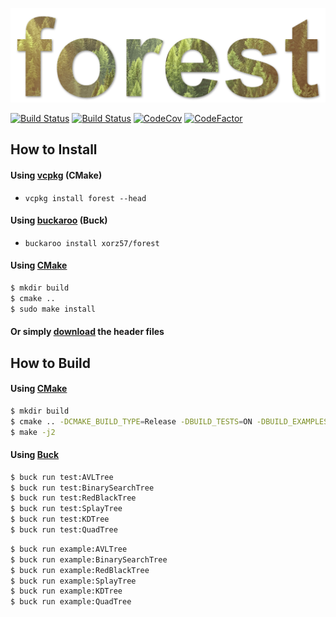 ![forest](forest.png)

[![Build Status](https://ci.appveyor.com/api/projects/status/8e5jutnq0a8b458f/branch/master?svg=true)](https://ci.appveyor.com/project/xorz57/forest/branch/master)
[![Build Status](https://travis-ci.org/xorz57/forest.svg?branch=master)](https://travis-ci.org/xorz57/forest)
[![CodeCov](https://codecov.io/gh/xorz57/forest/branch/master/graph/badge.svg)](https://codecov.io/gh/xorz57/forest)
[![CodeFactor](https://www.codefactor.io/repository/github/xorz57/forest/badge/master)](https://www.codefactor.io/repository/github/xorz57/forest/overview/master)

## How to Install

#### Using [vcpkg](https://github.com/Microsoft/vcpkg) (CMake)
- `vcpkg install forest --head`

#### Using [buckaroo](https://github.com/LoopPerfect/buckaroo) (Buck)
- `buckaroo install xorz57/forest`

#### Using [CMake](https://cmake.org/)

```sh
$ mkdir build
$ cmake ..
$ sudo make install
```

#### Or simply [download](https://github.com/xorz57/forest/releases/latest) the header files

## How to Build

#### Using [CMake](https://cmake.org/)

```sh
$ mkdir build
$ cmake .. -DCMAKE_BUILD_TYPE=Release -DBUILD_TESTS=ON -DBUILD_EXAMPLES=ON -DBUILD_BENCHMARKS=ON
$ make -j2
```

#### Using [Buck](https://buckbuild.com/)

```sh
$ buck run test:AVLTree
$ buck run test:BinarySearchTree
$ buck run test:RedBlackTree
$ buck run test:SplayTree
$ buck run test:KDTree
$ buck run test:QuadTree
```

```sh
$ buck run example:AVLTree
$ buck run example:BinarySearchTree
$ buck run example:RedBlackTree
$ buck run example:SplayTree
$ buck run example:KDTree
$ buck run example:QuadTree
```